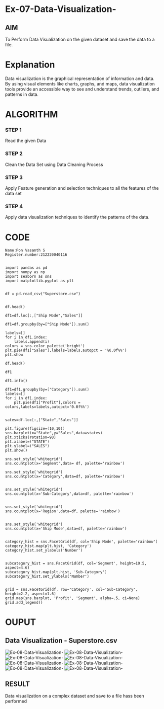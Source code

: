 # Ex-07-Data-Visualization-

## AIM
To Perform Data Visualization on the given dataset and save the data to a file. 

# Explanation
Data visualization is the graphical representation of information and data. By using visual elements like charts, graphs, and maps, data visualization tools provide an accessible way to see and understand trends, outliers, and patterns in data.

# ALGORITHM
### STEP 1
Read the given Data
### STEP 2
Clean the Data Set using Data Cleaning Process
### STEP 3
Apply Feature generation and selection techniques to all the features of the data set
### STEP 4
Apply data visualization techniques to identify the patterns of the data.


# CODE
~~~
Name:Pon Vasanth S
Register.number:212220040116


import pandas as pd
import numpy as np
import seaborn as sns
import matplotlib.pyplot as plt


df = pd.read_csv("Superstore.csv")


df.head()

df1=df.loc[:,["Ship Mode","Sales"]]

df1=df.groupby(by=["Ship Mode"]).sum()

labels=[]
for i in df1.index:
    labels.append(i)
colors = sns.color_palette('bright')
plt.pie(df1["Sales"],labels=labels,autopct = '%0.0f%%')
plt.show

df.head()

df1

df1.info()

df1=df1.groupby(by=["Category"]).sum()
labels=[]
for i in df1.index:
    plt.pie(df1["Profit"],colors = colors,labels=labels,autopct='0.0f%%')


sates=df.loc[:,["State","Sales"]]

plt.figure(figsize=(10,10))
sns.barplot(x="State",y="Sales",data=states)
plt.xticks(rotation=90)
plt.xlabel=("STATE")
plt.ylabel=("SALES")
plt.show()

sns.set_style('whitegrid')
sns.countplot(x='Segment',data= df, palette='rainbow')

sns.set_style('whitegrid')
sns.countplot(x='Category',data=df, palette='rainbow')


sns.set_style('whitegrid')
sns.countplot(x='Sub-Category',data=df, palette='rainbow')


sns.set_style('whitegrid')
sns.countplot(x='Region',data=df, palette='rainbow')


sns.set_style('whitegrid')
sns.countplot(x='Ship Mode',data=df, palette='rainbow')


category_hist = sns.FacetGrid(df, col='Ship Mode', palette='rainbow')
category_hist.map(plt.hist, 'Category')
category_hist.set_ylabels('Number')


subcategory_hist = sns.FacetGrid(df, col='Segment', height=10.5, aspect=4.6)
subcategory_hist.map(plt.hist, 'Sub-Category')
subcategory_hist.set_ylabels('Number')


grid = sns.FacetGrid(df, row='Category', col='Sub-Category', height=2.2, aspect=1.6)
grid.map(sns.barplot, 'Profit', 'Segment', alpha=.5, ci=None)
grid.add_legend()
~~~
# OUPUT
## Data Visualization - Superstore.csv
![Ex-08-Data-Visualization-](https://github.com/Vasanth2003/Ex-08-Data-Visualization-/blob/main/img.png)
![Ex-08-Data-Visualization-](https://github.com/Vasanth2003/Ex-08-Data-Visualization-/blob/main/img2.png)
![Ex-08-Data-Visualization-](https://github.com/Vasanth2003/Ex-08-Data-Visualization-/blob/main/img3.png)
![Ex-08-Data-Visualization-](https://github.com/Vasanth2003/Ex-08-Data-Visualization-/blob/main/img4.png)
![Ex-08-Data-Visualization-](https://github.com/Vasanth2003/Ex-08-Data-Visualization-/blob/main/img5.png)
![Ex-08-Data-Visualization-](https://github.com/Vasanth2003/Ex-08-Data-Visualization-/blob/main/img6.png)
![Ex-08-Data-Visualization-](https://github.com/Vasanth2003/Ex-08-Data-Visualization-/blob/main/img7.png)
![Ex-08-Data-Visualization-](https://github.com/Vasanth2003/Ex-08-Data-Visualization-/blob/main/img8.png)
## RESULT
Data visualization on a complex dataset and save to a file hass been performed
